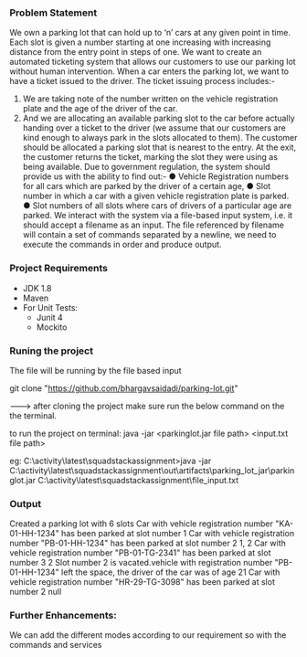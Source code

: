 

### Problem Statement
We own a parking lot that can hold up to ‘n’ cars at any given point in time. Each slot is given a number starting at one increasing with increasing distance from the entry point in steps of one. We want to create an automated ticketing system that allows our customers to use our parking lot without human intervention.
When a car enters the parking lot, we want to have a ticket issued to the driver. The ticket issuing process includes:- 
1.	We are taking note of the number written on the vehicle registration plate and the age of the driver of the car.
2.	And we are allocating an available parking slot to the car before actually handing over a ticket to the driver (we assume that our customers are kind enough to always park in the slots allocated to them).
The customer should be allocated a parking slot that is nearest to the entry. At the exit, the customer returns the ticket, marking the slot they were using as being available.
Due to government regulation, the system should provide us with the ability to find out:-
●	Vehicle Registration numbers for all cars which are parked by the driver of a certain age,
●	Slot number in which a car with a given vehicle registration plate is parked. 
●	Slot numbers of all slots where cars of drivers of a particular age are parked.
We interact with the system via a file-based input system, i.e. it should accept a filename as an input. The file referenced by filename will contain a set of commands separated by a newline, we need to execute the commands in order and produce output.

### Project Requirements

* JDK 1.8
* Maven
* For Unit Tests:  
  * Junit 4
  * Mockito


### Runing the project

The file will be running by the file based input

git clone "https://github.com/bhargavsaidadi/parking-lot.git" 

---> after cloning the project make sure run the below command on the the terminal.

to run the project on terminal: java -jar <parkinglot.jar file path> <input.txt file path>

eg: C:\activity\latest\squadstackassignment>java -jar C:\activity\latest\squadstackassignment\out\artifacts\parking_lot_jar\parkinglot.jar C:\activity\latest\squadstackassignment\file_input.txt



### Output

Created a parking lot with 6 slots
Car with vehicle registration number "KA-01-HH-1234" has been parked at slot number 1
Car with vehicle registration number "PB-01-HH-1234" has been parked at slot number 2
1, 2
Car with vehicle registration number "PB-01-TG-2341" has been parked at slot number 3
2
Slot number 2 is vacated.vehicle with registration number "PB-01-HH-1234" left the space, the driver of the car was of age 21
Car with vehicle registration number "HR-29-TG-3098" has been parked at slot number 2
null


### Further Enhancements:

We can add the different modes according to our requirement so with the commands and services
